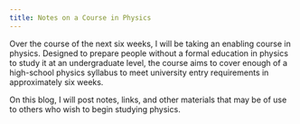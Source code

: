 ```yaml
---
title: Notes on a Course in Physics
---
```

<p>Over the course of the next six weeks, I will be taking an enabling course in physics. Designed to prepare people without a formal education in physics to study it at an undergraduate level, the course aims to cover enough of a high-school physics syllabus to meet university entry requirements in approximately six weeks.</p>

<p>On this blog, I will post notes, links, and other materials that may be of use to others who wish to begin studying physics.</p>
